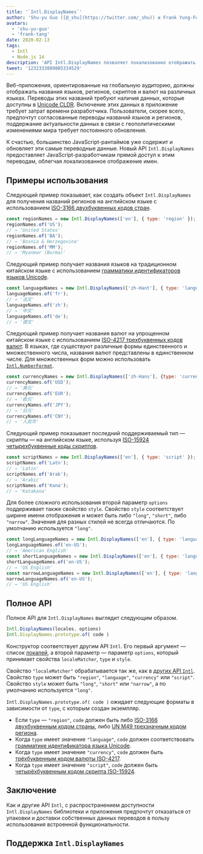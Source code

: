 ```yaml
---
title: '`Intl.DisplayNames`'
author: 'Shu-yu Guo ([@_shu](https://twitter.com/_shu)) и Frank Yung-Fong Tang'
avatars:
  - 'shu-yu-guo'
  - 'frank-tang'
date: 2020-02-13
tags:
  - Intl
  - Node.js 14
description: 'API Intl.DisplayNames позволяет локализованно отображать название языков, регионов, скриптов и валют.'
tweet: '1232333889005334529'
---
```

Веб-приложения, ориентированные на глобальную аудиторию, должны отображать названия языков, регионов, скриптов и валют на различных языках. Переводы этих названий требуют наличия данных, которые доступны в [Unicode CLDR](http://cldr.unicode.org/translation/). Включение этих данных в приложение требует затрат времени разработчика. Пользователи, скорее всего, предпочтут согласованные переводы названий языков и регионов, поддержание актуальности данных в связи с геополитическими изменениями мира требует постоянного обновления.

<!--truncate-->
К счастью, большинство JavaScript-рантаймов уже содержит и обновляет эти самые переводные данные. Новый API `Intl.DisplayNames` предоставляет JavaScript-разработчикам прямой доступ к этим переводам, облегчая локализованное отображение имен.

## Примеры использования

Следующий пример показывает, как создать объект `Intl.DisplayNames` для получения названий регионов на английском языке с использованием [ISO-3166 двухбуквенных кодов стран](https://www.iso.org/iso-3166-country-codes.html).

```js
const regionNames = new Intl.DisplayNames(['en'], { type: 'region' });
regionNames.of('US');
// → 'United States'
regionNames.of('BA');
// → 'Bosnia & Herzegovina'
regionNames.of('MM');
// → 'Myanmar (Burma)'
```

Следующий пример получает названия языков на традиционном китайском языке с использованием [грамматики идентификаторов языков Unicode](http://unicode.org/reports/tr35/#Unicode_language_identifier).

```js
const languageNames = new Intl.DisplayNames(['zh-Hant'], { type: 'language' });
languageNames.of('fr');
// → '法文'
languageNames.of('zh');
// → '中文'
languageNames.of('de');
// → '德文'
```

Следующий пример получает названия валют на упрощенном китайском языке с использованием [ISO-4217 трехбуквенных кодов валют](https://www.iso.org/iso-4217-currency-codes.html). В языках, где существуют различные формы единственного и множественного числа, названия валют представлены в единственном числе. Для множественных форм можно использовать [`Intl.NumberFormat`](https://v8.dev/features/intl-numberformat).

```js
const currencyNames = new Intl.DisplayNames(['zh-Hans'], {type: 'currency'});
currencyNames.of('USD');
// → '美元'
currencyNames.of('EUR');
// → '欧元'
currencyNames.of('JPY');
// → '日元'
currencyNames.of('CNY');
// → '人民币'
```

Следующий пример показывает последний поддерживаемый тип — скрипты — на английском языке, используя [ISO-15924 четырехбуквенные коды скриптов](http://unicode.org/iso15924/iso15924-codes.html).

```js
const scriptNames = new Intl.DisplayNames(['en'], { type: 'script' });
scriptNames.of('Latn');
// → 'Latin'
scriptNames.of('Arab');
// → 'Arabic'
scriptNames.of('Kana');
// → 'Katakana'
```

Для более сложного использования второй параметр `options` поддерживает также свойство `style`. Свойство `style` соответствует ширине имени отображения и может быть либо `"long"`, `"short"`, либо `"narrow"`. Значения для разных стилей не всегда отличаются. По умолчанию используется `"long"`.

```js
const longLanguageNames = new Intl.DisplayNames(['en'], { type: 'language' });
longLanguageNames.of('en-US');
// → 'American English'
const shortLanguageNames = new Intl.DisplayNames(['en'], { type: 'language', style: 'short' });
shortLanguageNames.of('en-US');
// → 'US English'
const narrowLanguageNames = new Intl.DisplayNames(['en'], { type: 'language', style: 'narrow' });
narrowLanguageNames.of('en-US');
// → 'US English'
```

## Полное API

Полное API для `Intl.DisplayNames` выглядит следующим образом.

```js
Intl.DisplayNames(locales, options)
Intl.DisplayNames.prototype.of( code )
```

Конструктор соответствует другим API `Intl`. Его первый аргумент — список [локалей](https://developer.mozilla.org/en-US/docs/Web/JavaScript/Reference/Global_Objects/Intl#Locale_identification_and_negotiation), а второй параметр — параметр `options`, который принимает свойства `localeMatcher`, `type` и `style`.

Свойство `"localeMatcher"` обрабатывается так же, как в [других API `Intl`](https://developer.mozilla.org/en-US/docs/Web/JavaScript/Reference/Global_Objects/Intl#Locale_identification_and_negotiation). Свойство `type` может быть `"region"`, `"language"`, `"currency"` или `"script"`. Свойство `style` может быть `"long"`, `"short"` или `"narrow"`, а по умолчанию используется `"long"`.

`Intl.DisplayNames.prototype.of( code )` ожидает следующие форматы в зависимости от `type`, с которым создан экземпляр.

- Если `type` — `"region"`, `code` должен быть либо [ISO-3166 двухбуквенным кодом страны](https://www.iso.org/iso-3166-country-codes.html), либо [UN M49 трехзначным кодом региона](https://unstats.un.org/unsd/methodology/m49/).
- Когда `type` имеет значение `"language"`, `code` должен соответствовать [грамматике идентификатора языка Unicode](https://unicode.org/reports/tr35/#Unicode_language_identifier).
- Когда `type` имеет значение `"currency"`, `code` должен быть [трёхбуквенным кодом валюты ISO-4217](https://www.iso.org/iso-4217-currency-codes.html).
- Когда `type` имеет значение `"script"`, `code` должен быть [четырёхбуквенным кодом скрипта ISO-15924](https://unicode.org/iso15924/iso15924-codes.html).

## Заключение

Как и другие API `Intl`, с распространением доступности `Intl.DisplayNames` библиотеки и приложения предпочтут отказаться от упаковки и доставки собственных данных переводов в пользу использования встроенной функциональности.

## Поддержка `Intl.DisplayNames`

<feature-support chrome="81 /blog/v8-release-81#intl.displaynames"
                 firefox="86 https://developer.mozilla.org/en-US/docs/Mozilla/Firefox/Releases/86#javascript"
                 safari="14 https://bugs.webkit.org/show_bug.cgi?id=209779"
                 nodejs="14 https://medium.com/@nodejs/node-js-version-14-available-now-8170d384567e"
                 babel="no"></feature-support>

